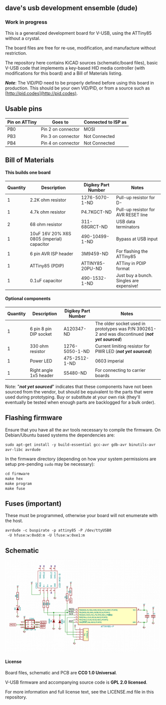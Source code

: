 ## dave's usb development ensemble (dude)

### Work in progress

This is a generalized development board for V-USB, using the ATTiny85 without a
crystal.

The board files are free for re-use, modification, and manufacture without
restriction.

The repository here contains KiCAD sources (schematic/board files),
basic V-USB code that implements a key-based HID media controller
(with modifications for this board) and a Bill of Materials listing.

***Note***: The VID/PID need to be properly defined before using this board in
production. This should be your own VID/PID, or from a source such as
[http://pid.codes](http://pid.codes).

## Usable pins

| Pin on ATTiny | Goes to | Connected to ISP as
|---|---|---|
| PB0 | Pin 2 on connector | MOSI 
| PB3 | Pin 3 on connector | Not Connected
| PB4 | Pin 4 on connector | Not Connected

## Bill of Materials

#### This builds one board

| Quantity | Description | Digikey Part Number | Notes
|---|---|---|---|
|1|2.2K ohm resistor|1276-5070-1-ND|Pull-up resistor for D-
|1|4.7k ohm resistor|P4.7KGCT-ND|Pull-up resistor for AVR RESET line
|2|68 ohm resistor|311-68GRCT-ND|USB data terminators
|1|10uF 16V 20% X6S 0805 (imperial) capacitor|490-10499-1-ND|Bypass at USB input
|1|6 pin AVR ISP header|3M9459-ND|For flashing the ATTiny85
|1|ATTiny85 (PDIP)|ATTINY85-20PU-ND|ATTiny in PDIP format
|1|0.1uF capacitor|490-1532-1-ND|Just buy a bunch. Singles are expensive!

#### Optional components

| Quantity | Description | Digikey Part Number | Notes
|---|---|---|---|
|1|6 pin 8 pin DIP socket|A120347-ND|The older socket used in prototypes was P/N 390261-2 and was discontinued (***not yet sourced***)
|1|330 ohm resistor|1276-5050-1-ND|Current limiting resistor for PWR LED (***not yet sourced***)
|1|Power LED|475-2512-1-ND|0603 imperial
|1|Right angle 1x5 header|S5480-ND|For connecting to carrier boards

Note: "***not yet sourced***" indicates that these
components have not been sourced from the vendor, but should be equivalent to the parts that were used during prototyping. Buy or substitute at your own risk (they'll eventually be tested when enough parts are backlogged for a bulk order).

## Flashing firmware

Ensure that you have all the avr tools necessary to compile the firmware. On
Debian/Ubuntu based systems the dependencies are:

    sudo apt-get install -y build-essential gcc-avr gdb-avr binutils-avr avr-libc avrdude

In the firmware directory (depending on how your system permissions are setup pre-pending `sudo` may be necessary):

    cd firmware
    make hex
    make program
    make fuse

## Fuses (important)

These must be programmed, otherwise your board will not
enumerate with the host.

    avrdude -c buspirate -p attiny85 -P /dev/ttyUSB0
     -U hfuse:w:0xdd:m -U lfuse:w:0xe1:m


## Schematic

![board schematic](schematic.png)

#### License

Board files, schematic and PCB are **CC0 1.0 Universal**.

V-USB firmware and accompanying source code is **GPL 2.0 licensed**.

For more information and full license text, see the LICENSE.md file in this
repository.
